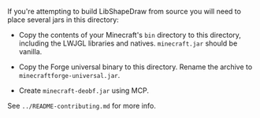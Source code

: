 If you're attempting to build LibShapeDraw from source you will need to place
several jars in this directory:

 +  Copy the contents of your Minecraft's `bin` directory to this directory,
    including the LWJGL libraries and natives. `minecraft.jar` should be
    vanilla.

 +  Copy the Forge universal binary to this directory. Rename the archive to
    `minecraftforge-universal.jar`.

 +  Create `minecraft-deobf.jar` using MCP.

See `../README-contributing.md` for more info.
